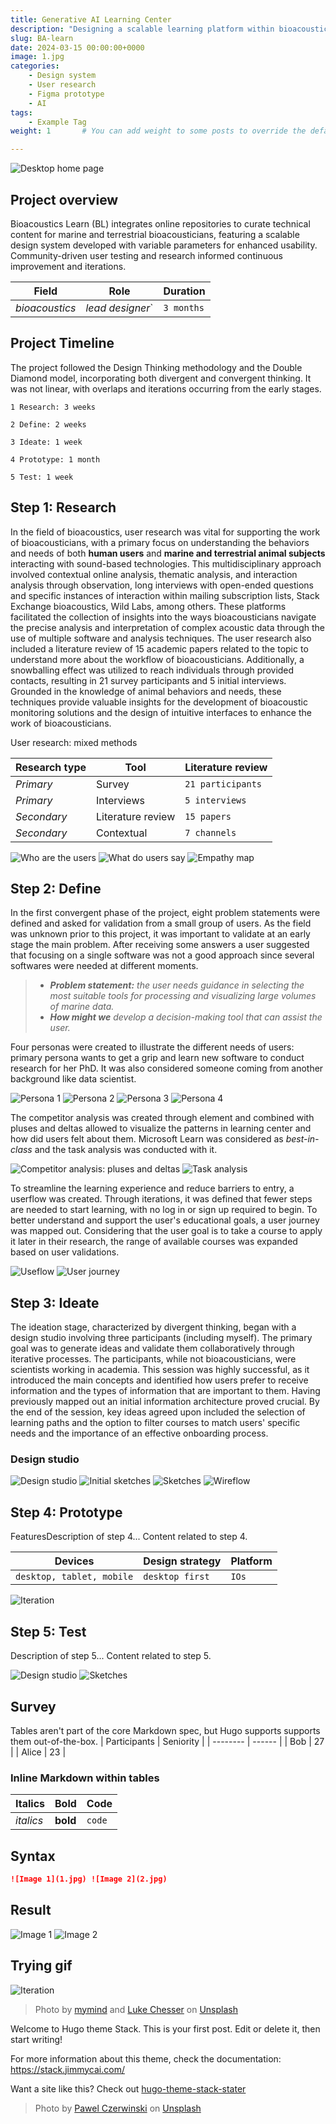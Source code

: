 ```yaml
---
title: Generative AI Learning Center 
description: "Designing a scalable learning platform within bioacoustics using generative AI."
slug: BA-learn
date: 2024-03-15 00:00:00+0000
image: 1.jpg
categories:
    - Design system
    - User research
    - Figma prototype
    - AI
tags:
    - Example Tag
weight: 1       # You can add weight to some posts to override the default sorting (date descending)

---
```

![Desktop home page](DBA.jpg)

## Project overview

Bioacoustics Learn (BL) integrates online repositories to curate technical content for marine and terrestrial bioacousticians, featuring a scalable design system developed with variable parameters for enhanced usability. Community-driven user testing and research informed continuous improvement and iterations.

| Field   | Role     | Duration   |
| --------  | -------- | ------ |
| *bioacoustics* | *lead designer*` | `3 months` |

## Project Timeline

The project followed the Design Thinking methodology and the Double Diamond model, incorporating both divergent and convergent thinking. It was not linear, with overlaps and iterations occurring from the early stages.

`1 Research: 3 weeks`

`2 Define: 2 weeks`

`3 Ideate: 1 week`

`4 Prototype: 1 month`

`5 Test: 1 week`  

## Step 1: Research

In the field of bioacoustics, user research was vital for supporting the work of bioacousticians, with a primary focus on understanding the behaviors and needs of both **human users** and **marine and terrestrial animal subjects** interacting with sound-based technologies. This multidisciplinary approach involved contextual online analysis, thematic analysis, and interaction analysis through observation, long interviews with open-ended questions and specific instances of interaction within mailing subscription lists, Stack Exchange bioacoustics, Wild Labs, among others. These platforms facilitated the collection of insights into the ways bioacousticians navigate the precise analysis and interpretation of complex acoustic data through the use of multiple software and analysis techniques. The user research also included a literature review of 15 academic papers related to the topic to understand more about the workflow of bioacousticians. Additionally, a snowballing effect was utilized to reach individuals through provided contacts, resulting in 21 survey participants and 5 initial interviews. Grounded in the knowledge of animal behaviors and needs, these techniques provide valuable insights for the development of bioacoustic monitoring solutions and the design of intuitive interfaces to enhance the work of bioacousticians.

User research: mixed methods

| Research type  | Tool     | Literature review   |
| --------  | -------- | ------ |
| *Primary* | Survey | `21 participants` |
| *Primary* | Interviews | `5 interviews` |
| *Secondary* | Literature review | `15 papers` |
| *Secondary* | Contextual | `7 channels` |

![Who are the users](UR1.jpg) ![What do users say](UR5.jpg) ![Empathy map](EM.png)

## Step 2: Define

In the first convergent phase of the project, eight problem statements were defined and asked for validation from a small group of users. As the field was unknown prior to this project, it was important to validate at an early stage the main problem. After receiving some answers a user suggested that focusing on a single software was not a good approach since several softwares were needed at different moments.

> - ***Problem statement:** the user needs guidance in selecting the most suitable tools for processing and visualizing large volumes of marine data.*
> - ***How might we** develop a decision-making tool that can assist the user.*

Four personas were created to illustrate the different needs of users: primary persona wants to get a grip and learn new software to conduct research for her PhD. It was also considered someone coming from another background like data scientist.

![Persona 1](P1.jpg) ![Persona 2](P2.jpg) ![Persona 3](P3.jpg) ![Persona 4](P4.jpg)

The competitor analysis was created through element and combined with pluses and deltas allowed to visualize the patterns in learning center and how did users felt about them. Microsoft Learn was considered as *best-in-class* and the task analysis was conducted with it.

![Competitor analysis: pluses and deltas](CA1.jpg) ![Task analysis](CA2.jpg)

To streamline the learning experience and reduce barriers to entry, a userflow was created. Through iterations, it was defined that fewer steps are needed to start learning, with no log in or sign up required to begin. To better understand and support the user's educational goals, a user journey was mapped out. Considering that the user goal is to take a course to apply it later in their research, the range of available courses was expanded based on user validations.

![Useflow](UF.jpg) ![User journey](UJ.jpg)

## Step 3: Ideate

The ideation stage, characterized by divergent thinking, began with a design studio involving three participants (including myself). The primary goal was to generate ideas and validate them collaboratively through iterative processes. The participants, while not bioacousticians, were scientists working in academia. This session was highly successful, as it introduced the main concepts and identified how users prefer to receive information and the types of information that are important to them. Having previously mapped out an initial information architecture proved crucial. By the end of the session, key ideas agreed upon included the selection of learning paths and the option to filter courses to match users' specific needs and the importance of an effective onboarding process.

### Design studio

![Design studio](DS.jpg) ![Initial sketches](DS3.png) ![Sketches](DS2.jpg)  ![Wireflow](WF.jpg)

## Step 4: Prototype

FeaturesDescription of step 4...
Content related to step 4.

| Devices   | Design strategy     | Platform   |
| --------  | -------- | ------ |
| `desktop, tablet, mobile` | `desktop first` | `IOs` | 

![Iteration](IT.gif)

## Step 5: Test

Description of step 5...
Content related to step 5.

![Design studio](DS.jpg) ![Sketches](DS2.jpg)

## Survey

Tables aren't part of the core Markdown spec, but Hugo supports supports them out-of-the-box.
| Participants | Seniority |
| -------- | ------ |
| Bob | 27 |
| Alice | 23 |

### Inline Markdown within tables

| Italics   | Bold     | Code   |
| --------  | -------- | ------ |
| *italics* | **bold** | `code` |

## Syntax

```markdown
![Image 1](1.jpg) ![Image 2](2.jpg)
```

## Result

![Image 1](1.jpg) ![Image 2](2.jpg)

## Trying gif

![Iteration](IT.gif)

> Photo by [mymind](https://unsplash.com/@mymind) and [Luke Chesser](https://unsplash.com/@lukechesser) on [Unsplash](https://unsplash.com/)

Welcome to Hugo theme Stack. This is your first post. Edit or delete it, then start writing!

For more information about this theme, check the documentation: <https://stack.jimmycai.com/>

Want a site like this? Check out [hugo-theme-stack-stater](https://github.com/CaiJimmy/hugo-theme-stack-starter)

> Photo by [Pawel Czerwinski](https://unsplash.com/@pawel_czerwinski) on [Unsplash](https://unsplash.com/)
